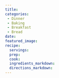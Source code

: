 ```yaml
---
title:
categories: 
 - Dinner
 - Baking
 - Breakfast
 - Bread
date:
featured_image:
recipe:
  servings:
  prep:
  cook:
  ingredients_markdown:
  directions_markdown:
---
```

